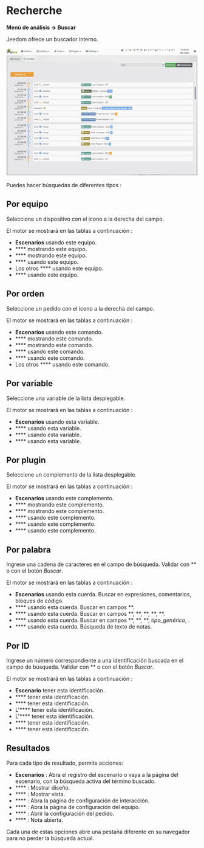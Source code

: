 # Recherche
**Menú de análisis → Buscar**

Jeedom ofrece un buscador interno.

![](./images/search_intro.gif)

Puedes hacer búsquedas de diferentes tipos :

## Por equipo

Seleccione un dispositivo con el icono a la derecha del campo.

El motor se mostrará en las tablas a continuación :

-  **Escenarios** usando este equipo.
-  **** mostrando este equipo.
-  **** mostrando este equipo.
-  **** usando este equipo.
- Los otros **** usando este equipo.
-  **** usando este equipo.

## Por orden

Seleccione un pedido con el icono a la derecha del campo.

El motor se mostrará en las tablas a continuación :

-  **Escenarios** usando este comando.
-  **** mostrando este comando.
-  **** mostrando este comando.
-  **** usando este comando.
-  **** usando este comando.
- Los otros **** usando este comando.

## Por variable

Seleccione una variable de la lista desplegable.

El motor se mostrará en las tablas a continuación :

-  **Escenarios** usando esta variable.
-  **** usando esta variable.
-  **** usando esta variable.
-  **** usando esta variable.

## Por plugin

Seleccione un complemento de la lista desplegable.

El motor se mostrará en las tablas a continuación :

-  **Escenarios** usando este complemento.
-  **** mostrando este complemento.
-  **** mostrando este complemento.
-  **** usando este complemento.
-  **** usando este complemento.
-  **** usando este complemento.

## Por palabra

Ingrese una cadena de caracteres en el campo de búsqueda. Validar con ** o con el botón *Buscar*.

El motor se mostrará en las tablas a continuación :

-  **Escenarios** usando esta cuerda.
	Buscar en expresiones, comentarios, bloques de código.
-  **** usando esta cuerda.
	Buscar en campos **.
-  **** usando esta cuerda.
	Buscar en campos **, **, **, **, **.
-  **** usando esta cuerda.
	Buscar en campos **, **, **, *tipo_genérico*, .
-  **** usando esta cuerda.
	Búsqueda de texto de notas.

## Por ID

Ingrese un número correspondiente a una identificación buscada en el campo de búsqueda. Validar con ** o con el botón *Buscar*.

El motor se mostrará en las tablas a continuación :

-  **Escenario** tener esta identificación.
-  **** tener esta identificación.
-  **** tener esta identificación.
- L'**** tener esta identificación.
- L'**** tener esta identificación.
-  **** tener esta identificación.
-  **** tener esta identificación.

## Resultados

Para cada tipo de resultado, permite acciones:
- **Escenarios** : Abra el registro del escenario o vaya a la página del escenario, con la búsqueda activa del término buscado.
- **** : Mostrar diseño.
- **** : Mostrar vista.
- **** : Abra la página de configuración de interacción.
- **** : Abra la página de configuración del equipo.
- **** : Abrir la configuración del pedido.
- **** : Nota abierta.

Cada una de estas opciones abre una pestaña diferente en su navegador para no perder la búsqueda actual.

